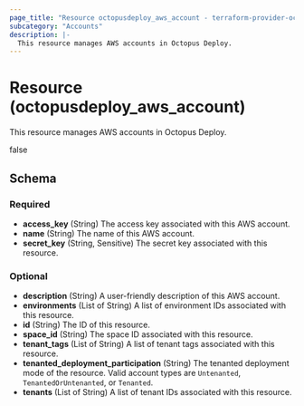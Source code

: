 ```yaml
---
page_title: "Resource octopusdeploy_aws_account - terraform-provider-octopusdeploy"
subcategory: "Accounts"
description: |-
  This resource manages AWS accounts in Octopus Deploy.
---
```


# Resource (octopusdeploy_aws_account)

This resource manages AWS accounts in Octopus Deploy.



false



<!-- schema generated by tfplugindocs -->
## Schema

### Required

- **access_key** (String) The access key associated with this AWS account.
- **name** (String) The name of this AWS account.
- **secret_key** (String, Sensitive) The secret key associated with this resource.

### Optional

- **description** (String) A user-friendly description of this AWS account.
- **environments** (List of String) A list of environment IDs associated with this resource.
- **id** (String) The ID of this resource.
- **space_id** (String) The space ID associated with this resource.
- **tenant_tags** (List of String) A list of tenant tags associated with this resource.
- **tenanted_deployment_participation** (String) The tenanted deployment mode of the resource. Valid account types are `Untenanted`, `TenantedOrUntenanted`, or `Tenanted`.
- **tenants** (List of String) A list of tenant IDs associated with this resource.


